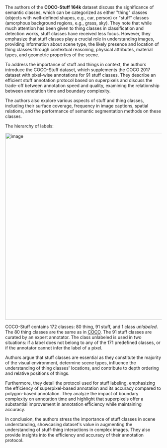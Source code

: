 The authors of the **COCO-Stuff 164k** dataset discuss the significance of semantic classes, which can be categorized as either "thing" classes (objects with well-defined shapes, e.g., car, person) or "stuff" classes (amorphous background regions, e.g., grass, sky). They note that while much attention has been given to thing classes in classification and detection works, stuff classes have received less focus. However, they emphasize that stuff classes play a crucial role in understanding images, providing information about scene type, the likely presence and location of thing classes through contextual reasoning, physical attributes, material types, and geometric properties of the scene.

To address the importance of stuff and things in context, the authors introduce the COCO-Stuff dataset, which supplements the COCO 2017 dataset with pixel-wise annotations for 91 stuff classes. They describe an efficient stuff annotation protocol based on superpixels and discuss the trade-off between annotation speed and quality, examining the relationship between annotation time and boundary complexity.

The authors also explore various aspects of stuff and thing classes, including their surface coverage, frequency in image captions, spatial relations, and the performance of semantic segmentation methods on these classes.

The hierarchy of labels:

<img src="https://github.com/supervisely/supervisely/assets/78355358/d3c78712-cd5b-496b-91ff-7fb0beafceb7" alt="image" width="600">


COCO-Stuff contains 172 classes: 80 thing, 91 stuff, and 1 class *unlabeled*. The 80 thing classes are the same as in [COCO](https://arxiv.org/abs/1405.0312). The 91 stuff classes are curated by an expert annotator. The class unlabeled is used in two situations: if a label does not belong to any of the 171 predefined classes, or if the annotator cannot infer the label of a pixel.

Authors argue that stuff classes are essential as they constitute the majority of the visual environment, determine scene types, influence the understanding of thing classes' locations, and contribute to depth ordering and relative positions of things.

Furthermore, they detail the protocol used for stuff labeling, emphasizing the efficiency of superpixel-based annotation and its accuracy compared to polygon-based annotation. They analyze the impact of boundary complexity on annotation time and highlight that superpixels offer a substantial improvement in annotation efficiency while maintaining accuracy.

In conclusion, the authors stress the importance of stuff classes in scene understanding, showcasing dataset's value in augmenting the understanding of stuff-thing interactions in complex images. They also provide insights into the efficiency and accuracy of their annotation protocol.

